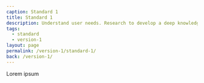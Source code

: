```yaml
---
caption: Standard 1
title: Standard 1
description: Understand user needs. Research to develop a deep knowledge of who the service users are and what that means for digital and assisted digital service design.
tags:
  - standard
  - version-1
layout: page
permalink: /version-1/standard-1/
back: /version-1/
---
```


Lorem ipsum
